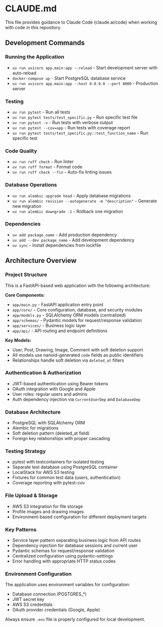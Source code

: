 # CLAUDE.md

This file provides guidance to Claude Code (claude.ai/code) when working with code in this repository.

## Development Commands

### Running the Application
- `uv run uvicorn app.main:app --reload` - Start development server with auto-reload
- `docker-compose up` - Start PostgreSQL database service
- `uv run uvicorn app.main:app --host 0.0.0.0 --port 8000` - Production server

### Testing
- `uv run pytest` - Run all tests
- `uv run pytest tests/test_specific.py` - Run specific test file
- `uv run pytest -v` - Run tests with verbose output
- `uv run pytest --cov=app` - Run tests with coverage report
- `uv run pytest tests/test_specific.py::test_function_name` - Run specific test

### Code Quality
- `uv run ruff check` - Run linter
- `uv run ruff format` - Format code
- `uv run ruff check --fix` - Auto-fix linting issues

### Database Operations
- `uv run alembic upgrade head` - Apply database migrations
- `uv run alembic revision --autogenerate -m "description"` - Generate new migration
- `uv run alembic downgrade -1` - Rollback one migration

### Dependencies
- `uv add package_name` - Add production dependency
- `uv add --dev package_name` - Add development dependency
- `uv sync` - Install dependencies from lockfile

## Architecture Overview

### Project Structure
This is a FastAPI-based web application with the following architecture:

**Core Components:**
- `app/main.py` - FastAPI application entry point
- `app/core/` - Core configuration, database, and security modules
- `app/models.py` - SQLAlchemy ORM models (centralized)
- `app/schemas/` - Pydantic models for request/response validation
- `app/services/` - Business logic layer
- `app/api/` - API routing and endpoint definitions

**Key Models:**
- User, Post, Drawing, Image, Comment with soft deletion support
- All models use nanoid-generated `code` fields as public identifiers
- Relationships handle soft deletion via `deleted_at` filters

### Authentication & Authorization
- JWT-based authentication using Bearer tokens
- OAuth integration with Google and Apple
- User roles: regular users and admins
- Auth dependency injection via `CurrentUserDep` and `DatabaseDep`

### Database Architecture
- PostgreSQL with SQLAlchemy ORM
- Alembic for migrations
- Soft deletion pattern (deleted_at field)
- Foreign key relationships with proper cascading

### Testing Strategy
- pytest with testcontainers for isolated testing
- Separate test database using PostgreSQL container
- LocalStack for AWS S3 testing
- Fixtures for common test data (users, authentication)
- Coverage reporting with pytest-cov

### File Upload & Storage
- AWS S3 integration for file storage
- Profile images and drawing images
- Environment-based configuration for different deployment targets

### Key Patterns
- Service layer pattern separating business logic from API routes
- Dependency injection for database sessions and current user
- Pydantic schemas for request/response validation
- Centralized configuration using pydantic-settings
- Error handling with appropriate HTTP status codes

### Environment Configuration
The application uses environment variables for configuration:
- Database connection (POSTGRES_*)
- JWT secret key
- AWS S3 credentials
- OAuth provider credentials (Google, Apple)

Always ensure `.env` file is properly configured for local development.
